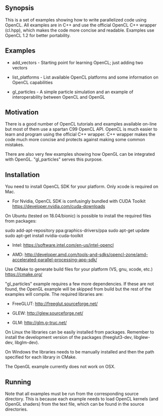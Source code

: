 ## Synopsis

This is a set of examples showing how to write parallelized code using OpenCL. All examples are in C++ and use the official OpenCL C++ wrapper (cl.hpp), which makes the code more concise and readable. Examples use OpenCL 1.2 for better portability.

## Examples

* add_vectors - Starting point for learning OpenCL; just adding two vectors

* list_platforms - List available OpenCL platforms and some information on OpenCL capabilities

* gl_particles - A simple particle simulation and an example of interoperability between OpenCL and OpenGL

## Motivation

There is a good number of OpenCL tutorials and examples available on-line but most of them use a spartan C99 OpenCL API. OpenCL is much easier to learn and program using the official C++ wrapper. C++ wrapper makes the code much more concise and protects against making some common mistakes. 

There are also very few examples showing how OpenGL can be integrated with OpenGL. "gl_particles" serves this purpose. 

## Installation

You need to install OpenCL SDK for your platform. Only xcode is required on Mac. 

* For Nvidia, OpenCL SDK is confusingly bundled with CUDA Toolkit
https://developer.nvidia.com/cuda-downloads 

On Ubuntu (tested on 18.04/bionic) is possible to install the required files from packages:

sudo add-apt-repository ppa:graphics-drivers/ppa
sudo apt-get update
sudo apt-get install nvidia-cuda-toolkit


* Intel: 
https://software.intel.com/en-us/intel-opencl

* AMD:
http://developer.amd.com/tools-and-sdks/opencl-zone/amd-accelerated-parallel-processing-app-sdk/

Use CMake to generate build files for your platform (VS, gnu, xcode, etc.)
https://cmake.org/


"gl_particles" example requires a few more dependencies. If these are not found, the OpenGL example will be skipped from build but the rest of the examples will compile. The required libraries are:

* FreeGLUT: http://freeglut.sourceforge.net/

* GLEW: http://glew.sourceforge.net/

* GLM: http://glm.g-truc.net/

On Linux the libraries can be easily installed from packages. Remember to install the development version of the packages (freeglut3-dev, libglew-dev, libglm-dev). 

On Windows the libraries needs to be manually installed and then the path specified for each library in CMake. 

The OpenGL example currently does not work on OSX.

## Running

Note that all examples must be run from the corresponding source directory. This is because each example needs to load OpenCL kernels (and OpenGL shaders) from the text file, which can be found in the source directories. 




